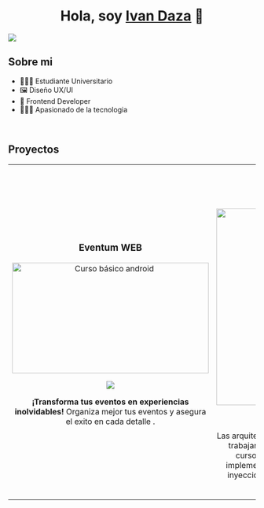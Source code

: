 <div align="center">
<h1 align="center">Hola, soy <a href="https://aristi.dev">Ivan Daza</a> 👋</h1>
</div>
<img src="https://i.imgur.com/vSEB4Kp.jpeg">

## Sobre mi

- 👨🏼‍🎓 Estudiante Universitario
- 🖼 Diseño UX/UI
- 📗 Frontend Developer
- 👨🏼‍💻 Apasionado de la tecnologia
<br>

## Proyectos
<table>
<tr>
<td width="50%">
<h3 align="center">Eventum WEB</h3>
<div align="center">
<a href="https://github.com/ArisGuimera/Android-Expert" target="_blank"><img src="https://i.imgur.com/9K8ZdsQ.png" width="400" height= "225" alt="Curso básico android"></a>
<p>
<a href="https://github.com/ArisGuimera/Android-Expert" target="_blank">
<img src="https://img.shields.io/badge/CÓDIGO-76A4D3?style=for-the-badge&logo=github&logoColor=white">
</a>
</p>
<p><strong>¡Transforma tus eventos en experiencias inolvidables!</strong> Organiza mejor tus eventos y asegura el exito en cada detalle .</p>
</div>
                                                                                      
</td>

<td width="50%">
<br>
<h3 align="center">Arquitectura MVVM</h3>
<div align="center">                                       
<a href="https://github.com/ArisGuimera/SimpleAndroidMVVM" target="_blank"><img src="https://i.imgur.com/7uCBigG.jpg" width="400" alt="Curso arquitectura MVVM"></a>
<br>
<p>
<a href="https://github.com/ArisGuimera/SimpleAndroidMVVM" target="_blank">
<img src="https://img.shields.io/badge/C%C3%93DIGO-80ffaa?style=for-the-badge&logo=github&logoColor=black">
</a>
<a href="https://youtu.be/hhhSMXi0R3E" target="_blank">
<img src="https://img.shields.io/badge/-Youtube-green?style=for-the-badge&color=3fFD7f">
</a>
</p>
</p>Las arquitecturas son <strong>IMPRESCINDIBLES</strong> para poder trabajar como desarrollador/a Android. En este curso, divido por ramas irás aprendiendo a implementar una arquitectura real y robusta con inyección de dependencias, clean architecture, testing y mucho más.</p>
</div>                                                             
</table>                                                                                 
</div>
<br>

                                                                                
</div>
<br>

